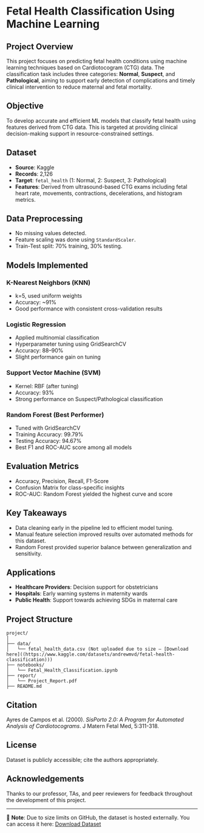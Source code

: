 # Fetal Health Classification Using Machine Learning

## Project Overview

This project focuses on predicting fetal health conditions using machine learning techniques based on Cardiotocogram (CTG) data. The classification task includes three categories: **Normal**, **Suspect**, and **Pathological**, aiming to support early detection of complications and timely clinical intervention to reduce maternal and fetal mortality.

## Objective

To develop accurate and efficient ML models that classify fetal health using features derived from CTG data. This is targeted at providing clinical decision-making support in resource-constrained settings.

## Dataset

- **Source**: Kaggle
- **Records**: 2,126
- **Target**: `fetal_health` (1: Normal, 2: Suspect, 3: Pathological)
- **Features**: Derived from ultrasound-based CTG exams including fetal heart rate, movements, contractions, decelerations, and histogram metrics.

## Data Preprocessing

- No missing values detected.
- Feature scaling was done using `StandardScaler`.
- Train-Test split: 70% training, 30% testing.

## Models Implemented

### K-Nearest Neighbors (KNN)
- k=5, used uniform weights
- Accuracy: ~91%
- Good performance with consistent cross-validation results

### Logistic Regression
- Applied multinomial classification
- Hyperparameter tuning using GridSearchCV
- Accuracy: 88–90%
- Slight performance gain on tuning

### Support Vector Machine (SVM)
- Kernel: RBF (after tuning)
- Accuracy: 93%
- Strong performance on Suspect/Pathological classification

### Random Forest (Best Performer)
- Tuned with GridSearchCV
- Training Accuracy: 99.79%
- Testing Accuracy: 94.67%
- Best F1 and ROC-AUC score among all models

## Evaluation Metrics

- Accuracy, Precision, Recall, F1-Score
- Confusion Matrix for class-specific insights
- ROC-AUC: Random Forest yielded the highest curve and score

## Key Takeaways

- Data cleaning early in the pipeline led to efficient model tuning.
- Manual feature selection improved results over automated methods for this dataset.
- Random Forest provided superior balance between generalization and sensitivity.

## Applications

- **Healthcare Providers**: Decision support for obstetricians
- **Hospitals**: Early warning systems in maternity wards
- **Public Health**: Support towards achieving SDGs in maternal care

## Project Structure

```
project/
│
├── data/
│   └── fetal_health_data.csv (Not uploaded due to size – [Download here]((https://www.kaggle.com/datasets/andrewmvd/fetal-health-classification)))
├── notebooks/
│   └── Fetal_Health_Classification.ipynb
├── report/
│   └── Project_Report.pdf
├── README.md
```

## Citation

Ayres de Campos et al. (2000). *SisPorto 2.0: A Program for Automated Analysis of Cardiotocograms*. J Matern Fetal Med, 5:311-318.

## License

Dataset is publicly accessible; cite the authors appropriately.

## Acknowledgements

Thanks to our professor, TAs, and peer reviewers for feedback throughout the development of this project.

---

🚨 **Note**: Due to size limits on GitHub, the dataset is hosted externally. You can access it here: [Download Dataset](https://drive.google.com/drive/u/2/folders/10SXfkg7ILeiD_uWQwOtYs24pn3x7qtr2)
